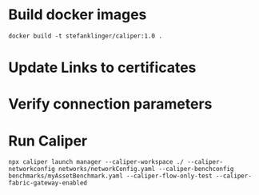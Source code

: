 # Build docker images

    docker build -t stefanklinger/caliper:1.0 .

# Update Links to certificates

# Verify connection parameters    

# Run Caliper

    npx caliper launch manager --caliper-workspace ./ --caliper-networkconfig networks/networkConfig.yaml --caliper-benchconfig benchmarks/myAssetBenchmark.yaml --caliper-flow-only-test --caliper-fabric-gateway-enabled
